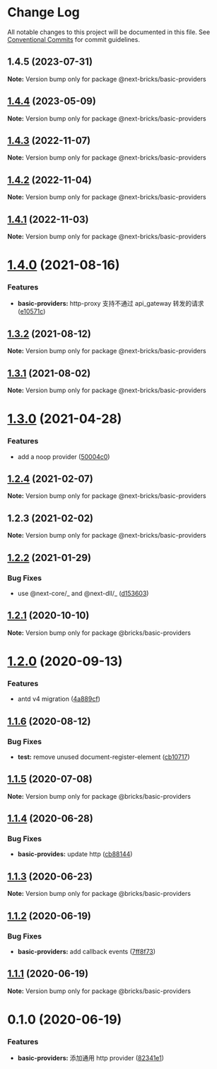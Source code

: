 # Change Log

All notable changes to this project will be documented in this file.
See [Conventional Commits](https://conventionalcommits.org) for commit guidelines.

## 1.4.5 (2023-07-31)

**Note:** Version bump only for package @next-bricks/basic-providers





## [1.4.4](https://github.com/easyops-cn/next-basics/compare/@next-bricks/basic-providers@1.4.3...@next-bricks/basic-providers@1.4.4) (2023-05-09)

**Note:** Version bump only for package @next-bricks/basic-providers

## [1.4.3](https://github.com/easyops-cn/next-basics/compare/@next-bricks/basic-providers@1.4.2...@next-bricks/basic-providers@1.4.3) (2022-11-07)

**Note:** Version bump only for package @next-bricks/basic-providers

## [1.4.2](https://github.com/easyops-cn/next-basics/compare/@next-bricks/basic-providers@1.4.1...@next-bricks/basic-providers@1.4.2) (2022-11-04)

**Note:** Version bump only for package @next-bricks/basic-providers

## [1.4.1](https://github.com/easyops-cn/next-basics/compare/@next-bricks/basic-providers@1.4.0...@next-bricks/basic-providers@1.4.1) (2022-11-03)

**Note:** Version bump only for package @next-bricks/basic-providers

# [1.4.0](https://github.com/easyops-cn/next-basics/compare/@next-bricks/basic-providers@1.3.2...@next-bricks/basic-providers@1.4.0) (2021-08-16)

### Features

- **basic-providers:** http-proxy 支持不通过 api_gateway 转发的请求 ([e10571c](https://github.com/easyops-cn/next-basics/commit/e10571cdb3cb05c78245a8192d6e51ee8d72dae6))

## [1.3.2](https://github.com/easyops-cn/next-basics/compare/@next-bricks/basic-providers@1.3.1...@next-bricks/basic-providers@1.3.2) (2021-08-12)

**Note:** Version bump only for package @next-bricks/basic-providers

## [1.3.1](https://github.com/easyops-cn/next-basics/compare/@next-bricks/basic-providers@1.3.0...@next-bricks/basic-providers@1.3.1) (2021-08-02)

**Note:** Version bump only for package @next-bricks/basic-providers

# [1.3.0](https://github.com/easyops-cn/next-basics/compare/@next-bricks/basic-providers@1.2.4...@next-bricks/basic-providers@1.3.0) (2021-04-28)

### Features

- add a noop provider ([50004c0](https://github.com/easyops-cn/next-basics/commit/50004c000eb0f6dbfaa5f4a2c74d5145f5476d2b))

## [1.2.4](https://github.com/easyops-cn/next-basics/compare/@next-bricks/basic-providers@1.2.3...@next-bricks/basic-providers@1.2.4) (2021-02-07)

**Note:** Version bump only for package @next-bricks/basic-providers

## 1.2.3 (2021-02-02)

**Note:** Version bump only for package @next-bricks/basic-providers

## [1.2.2](https://git.easyops.local/anyclouds/next-basics/compare/@bricks/basic-providers@1.2.1...@bricks/basic-providers@1.2.2) (2021-01-29)

### Bug Fixes

- use @next-core/_ and @next-dll/_ ([d153603](https://git.easyops.local/anyclouds/next-basics/commits/d1536037b91654ceb15fa824ba5a307dcf273615))

## [1.2.1](https://git.easyops.local/anyclouds/next-basics/compare/@bricks/basic-providers@1.2.0...@bricks/basic-providers@1.2.1) (2020-10-10)

**Note:** Version bump only for package @bricks/basic-providers

# [1.2.0](https://git.easyops.local/anyclouds/next-basics/compare/@bricks/basic-providers@1.1.6...@bricks/basic-providers@1.2.0) (2020-09-13)

### Features

- antd v4 migration ([4a889cf](https://git.easyops.local/anyclouds/next-basics/commits/4a889cfcb216f3db8dd45ec48bdfc9789d13e359))

## [1.1.6](https://git.easyops.local/anyclouds/next-basics/compare/@bricks/basic-providers@1.1.5...@bricks/basic-providers@1.1.6) (2020-08-12)

### Bug Fixes

- **test:** remove unused document-register-element ([cb10717](https://git.easyops.local/anyclouds/next-basics/commits/cb107171c71208fc580756ec7d5134809dfc4923))

## [1.1.5](https://git.easyops.local/anyclouds/next-basics/compare/@bricks/basic-providers@1.1.4...@bricks/basic-providers@1.1.5) (2020-07-08)

**Note:** Version bump only for package @bricks/basic-providers

## [1.1.4](https://git.easyops.local/anyclouds/next-basics/compare/@bricks/basic-providers@1.1.3...@bricks/basic-providers@1.1.4) (2020-06-28)

### Bug Fixes

- **basic-provides:** update http ([cb88144](https://git.easyops.local/anyclouds/next-basics/commits/cb88144e4feff14f287e669044e2698614eadaa2))

## [1.1.3](https://git.easyops.local/anyclouds/next-basics/compare/@bricks/basic-providers@1.1.2...@bricks/basic-providers@1.1.3) (2020-06-23)

**Note:** Version bump only for package @bricks/basic-providers

## [1.1.2](https://git.easyops.local/anyclouds/next-basics/compare/@bricks/basic-providers@1.1.1...@bricks/basic-providers@1.1.2) (2020-06-19)

### Bug Fixes

- **basic-providers:** add callback events ([7ff8f73](https://git.easyops.local/anyclouds/next-basics/commits/7ff8f73a240fa3449401ab90469279e3d42c34d7))

## [1.1.1](https://git.easyops.local/anyclouds/next-basics/compare/@bricks/basic-providers@0.1.0...@bricks/basic-providers@1.1.1) (2020-06-19)

**Note:** Version bump only for package @bricks/basic-providers

# 0.1.0 (2020-06-19)

### Features

- **basic-providers:** 添加通用 http provider ([82341e1](https://git.easyops.local/anyclouds/next-basics/commits/82341e11c1a986cc921acae25b4036ea992f08b6))
